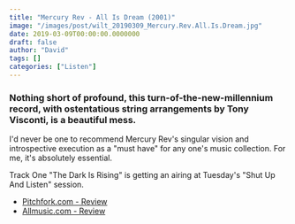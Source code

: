 ```yaml
---
title: "Mercury Rev - All Is Dream (2001)"
image: "/images/post/wilt_20190309_Mercury.Rev.All.Is.Dream.jpg"
date: 2019-03-09T00:00:00.0000000
draft: false
author: "David"
tags: []
categories: ["Listen"]
---
```

### Nothing short of profound, this turn-of-the-new-millennium record, with ostentatious string arrangements by Tony Visconti, is a beautiful mess. 

 I'd never be one to recommend Mercury Rev's singular vision and introspective execution as a "must have" for any one's music collection. For me, it's absolutely essential.

 Track One "The Dark Is Rising" is getting an airing at Tuesday's "Shut Up And Listen" session.

-  [Pitchfork.com - Review](https://pitchfork.com/reviews/albums/5236-all-is-dream/)
-  [Allmusic.com - Review](https://www.allmusic.com/album/all-is-dream-mw0000010142)